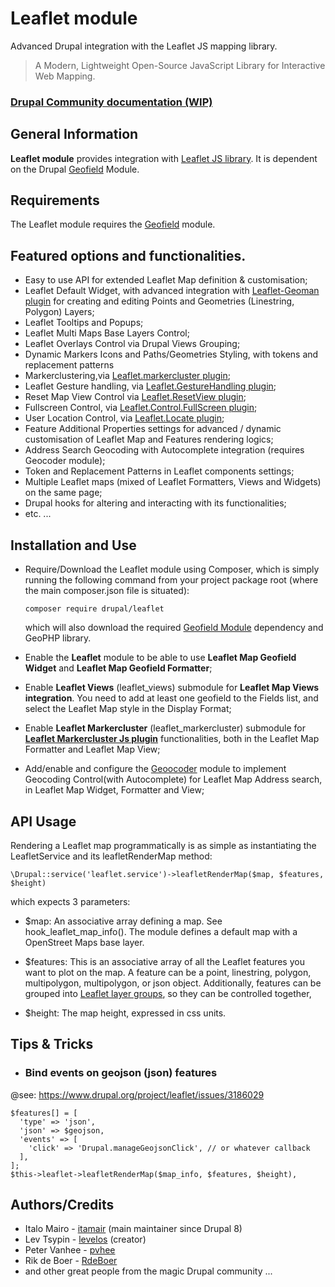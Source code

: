 # Leaflet module

Advanced Drupal integration with the Leaflet JS mapping library.

> A Modern, Lightweight Open-Source JavaScript Library for Interactive Web Mapping.

### [Drupal Community documentation (WIP)](https://www.drupal.org/docs/extending-drupal/contributed-modules/contributed-module-documentation/leaflet/)

## General Information

**Leaflet module**  provides integration with
[Leaflet JS library](https://leafletjs.com).
It is dependent on the Drupal [Geofield](https://www.drupal.org/project/geofield) Module.

## Requirements

The Leaflet module requires the
[Geofield](https://www.drupal.org/project/geofield) module.


## Featured options and functionalities.

- Easy to use API for extended Leaflet Map definition & customisation;
- Leaflet Default Widget, with advanced integration with [Leaflet-Geoman plugin](https://github.com/geoman-io/leaflet-geoman)
  for creating and editing Points and Geometries (Linestring, Polygon) Layers;
- Leaflet Tooltips and Popups;
- Leaflet Multi Maps Base Layers Control;
- Leaflet Overlays Control via Drupal Views Grouping;
- Dynamic Markers Icons and Paths/Geometries Styling, with tokens and
replacement patterns
- Markerclustering,via [Leaflet.markercluster plugin](https://github.com/Leaflet/Leaflet.markercluster);
- Leaflet Gesture handling, via [Leaflet.GestureHandling plugin](https://github.com/elmarquis/Leaflet.GestureHandling);
- Reset Map View Control via [Leaflet.ResetView plugin](https://github.com/drustack/Leaflet.ResetView);
- Fullscreen Control, via [Leaflet.Control.FullScreen plugin](https://github.com/brunob/leaflet.fullscreen);
- User Location Control, via [Leaflet.Locate plugin](https://github.com/domoritz/leaflet-locatecontrol);
- Feature Additional Properties settings for advanced / dynamic customisation of
  Leaflet Map and Features rendering logics;
- Address Search Geocoding with Autocomplete integration (requires  Geocoder module);
- Token and Replacement Patterns in Leaflet components settings;
- Multiple Leaflet maps (mixed of Leaflet Formatters, Views and Widgets) on the
same page;
- Drupal hooks for altering and interacting with its functionalities;
- etc. ...


## Installation and Use
- Require/Download the Leaflet module using Composer, which is simply running
the following command from your project package root (where the main
composer.json file is situated):

  `composer require drupal/leaflet`

  which will also download the required [Geofield Module](https://www.drupal.org/project/geofield)
dependency and GeoPHP library.
- Enable the **Leaflet** module to be able to use
**Leaflet Map Geofield Widget** and **Leaflet Map Geofield Formatter**;
- Enable **Leaflet Views** (leaflet_views) submodule for **Leaflet Map Views
integration**. You need to add at least one geofield to the Fields list,
and select the Leaflet Map style in the Display Format;

- Enable **Leaflet Markercluster** (leaflet_markercluster) submodule for
[__Leaflet Markercluster Js plugin__](https://github.com/Leaflet/Leaflet.markercluster)
functionalities, both in the Leaflet Map Formatter and Leaflet Map View;

- Add/enable and configure the [Geoocoder](https://www.drupal.org/project/geocoder) module
to implement Geocoding Control(with Autocomplete) for Leaflet Map Address search,
in Leaflet Map Widget, Formatter and View;


## API Usage

Rendering a Leaflet map programmatically is as simple as instantiating the
LeafletService and its leafletRenderMap method:

    \Drupal::service('leaflet.service')->leafletRenderMap($map, $features, $height)

which expects 3 parameters:

* $map:
An associative array defining a map. See hook_leaflet_map_info(). The module
defines a default map with a OpenStreet Maps base layer.

* $features:
This is an associative array of all the Leaflet features you
want to plot on the map. A feature can be a point, linestring, polygon,
multipolygon, multipolygon, or json object. Additionally, features can be
grouped into [Leaflet layer groups](https://leafletjs.com/reference.html#layergroup),
so they can be controlled together,

* $height:
The map height, expressed in css units.


## Tips & Tricks

- ### Bind events on geojson (json) features

@see: https://www.drupal.org/project/leaflet/issues/3186029

    $features[] = [
      'type' => 'json',
      'json' => $geojson,
      'events' => [
        'click' => 'Drupal.manageGeojsonClick', // or whatever callback
      ],
    ];
    $this->leaflet->leafletRenderMap($map_info, $features, $height),

## Authors/Credits

* Italo Mairo - [itamair](https://www.drupal.org/u/itamair) (main maintainer since Drupal 8)
* Lev Tsypin - [levelos](https://www.drupal.org/u/levelos) (creator)
* Peter Vanhee - [pvhee](https://www.drupal.org/u/pvhee)
* Rik de Boer - [RdeBoer](https://www.drupal.org/u/rdeboer)
* and other great people from the magic Drupal community ...
